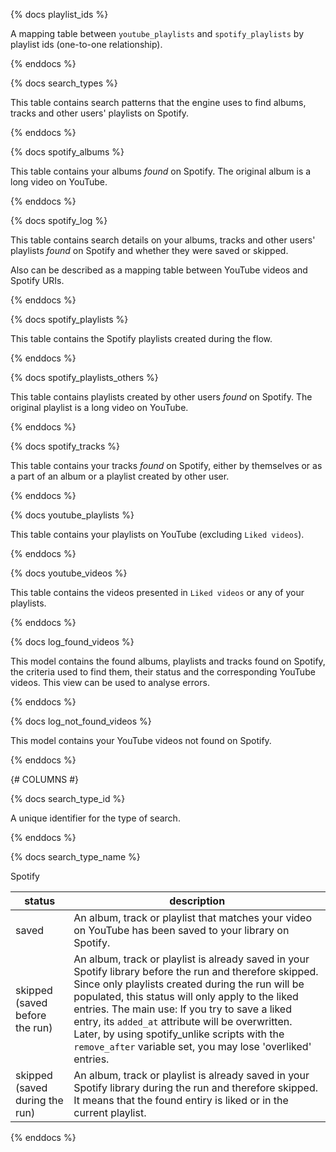 {% docs playlist_ids %}

A mapping table between `youtube_playlists` and `spotify_playlists` by playlist ids (one-to-one relationship).

{% enddocs %}


{% docs search_types %}

This table contains search patterns that the engine uses to find albums, tracks and other users' playlists on Spotify.

{% enddocs %}


{% docs spotify_albums %}

This table contains your albums *found* on Spotify. The original album is a long video on YouTube.

{% enddocs %}


{% docs spotify_log %}

This table contains search details on your albums, tracks and other users' playlists *found* on Spotify and whether they were saved or skipped.

Also can be described as a mapping table between YouTube videos and Spotify URIs.

{% enddocs %}


{% docs spotify_playlists %}

This table contains the Spotify playlists created during the flow.

{% enddocs %}


{% docs spotify_playlists_others %}

This table contains playlists created by other users *found* on Spotify. The original playlist is a long video on YouTube.

{% enddocs %}


{% docs spotify_tracks %}

This table contains your tracks *found* on Spotify, either by themselves or as a part of an album or a playlist created by other user.

{% enddocs %}


{% docs youtube_playlists %}

This table contains your playlists on YouTube (excluding `Liked videos`).

{% enddocs %}


{% docs youtube_videos %}

This table contains the videos presented in `Liked videos` or any of your playlists.

{% enddocs %}

{% docs log_found_videos %}

This model contains the found albums, playlists and tracks found on Spotify, the criteria used to find them, their status and the corresponding YouTube videos. This view can be used to analyse errors.

{% enddocs %}

{% docs log_not_found_videos %}

This model contains your YouTube videos not found on Spotify.

{% enddocs %}




{# COLUMNS #}



{% docs search_type_id %}

A unique identifier for the type of search.

{% enddocs %}

{% docs search_type_name %}

Spotify 

status | description
--- | ---
saved | An album, track or playlist that matches your video on YouTube has been saved to your library on Spotify.
skipped (saved before the run) | An album, track or playlist is already saved in your Spotify library before the run and therefore skipped. Since only playlists created during the run will be populated, this status will only apply to the liked entries. The main use: If you try to save a liked entry, its `added_at` attribute will be overwritten. Later, by using spotify_unlike scripts with the `remove_after` variable set, you may lose 'overliked' entries.
skipped (saved during the run) | An album, track or playlist is already saved in your Spotify library during the run and therefore skipped. It means that the found entiry is liked or in the current playlist.

{% enddocs %}
